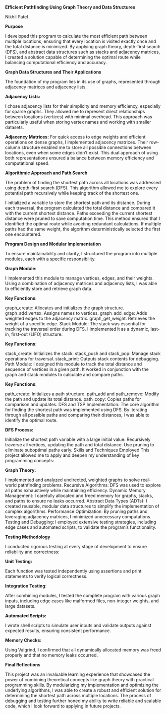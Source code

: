 **Efficient Pathfinding Using Graph Theory and Data Structures**


Nikhil Patel



**Purpose**


I developed this program to calculate the most efficient path between multiple locations, ensuring that every location is visited exactly once and the total distance is minimized. By applying graph theory, depth-first search (DFS), and abstract data structures such as stacks and adjacency matrices, I created a solution capable of determining the optimal route while balancing computational efficiency and accuracy.

**Graph Data Structures and Their Applications**


The foundation of my program lies in its use of graphs, represented through adjacency matrices and adjacency lists.

**Adjacency Lists:**


I chose adjacency lists for their simplicity and memory efficiency, especially for sparse graphs. They allowed me to represent direct relationships between locations (vertices) with minimal overhead. This approach was particularly useful when storing vertex names and working with smaller datasets.

**Adjacency Matrices:**
For quick access to edge weights and efficient operations on dense graphs, I implemented adjacency matrices. Their row-column structure enabled me to store all possible connections between locations, even when some edges didn’t exist. This dual approach of using both representations ensured a balance between memory efficiency and computational speed.

**Algorithmic Approach and Path Search**


The problem of finding the shortest path across all locations was addressed using depth-first search (DFS). This algorithm allowed me to explore every potential path recursively while keeping track of the shortest one.

I initialized a variable to store the shortest path and its distance.
During each traversal, the program calculated the total distance and compared it with the current shortest distance.
Paths exceeding the current shortest distance were pruned to save computation time.
This method ensured that I identified the optimal route while avoiding redundant calculations. If multiple paths had the same weight, the algorithm deterministically selected the first one encountered.

**Program Design and Modular Implementation**


To ensure maintainability and clarity, I structured the program into multiple modules, each with a specific responsibility.

**Graph Module:**


I implemented this module to manage vertices, edges, and their weights. Using a combination of adjacency matrices and adjacency lists, I was able to efficiently store and retrieve graph data.

**Key Functions:**


graph_create: Allocates and initializes the graph structure.
graph_add_vertex: Assigns names to vertices.
graph_add_edge: Adds weighted edges to the adjacency matrix.
graph_get_weight: Retrieves the weight of a specific edge.
Stack Module:
The stack was essential for tracking the traversal order during DFS. I implemented it as a dynamic, last-in, first-out (LIFO) structure.

**Key Functions:**



stack_create: Initializes the stack.
stack_push and stack_pop: Manage stack operations for traversal.
stack_print: Outputs stack contents for debugging.
Path Module:
I designed this module to track the total distance and sequence of vertices in a given path. It worked in conjunction with the graph and stack modules to calculate and compare paths.

**Key Functions:**



path_create: Initializes a path structure.
path_add and path_remove: Modify the path and update its total distance.
path_copy: Copies paths for comparison and updates.
DFS and TSP Implementation:
The core algorithm for finding the shortest path was implemented using DFS. By iterating through all possible paths and comparing their distances, I was able to identify the optimal route.

**DFS Process:**



Initialize the shortest path variable with a large initial value.
Recursively traverse all vertices, updating the path and total distance.
Use pruning to eliminate suboptimal paths early.
Skills and Techniques Employed
This project allowed me to apply and deepen my understanding of key programming concepts:

**Graph Theory:**


I implemented and analyzed undirected, weighted graphs to solve real-world pathfinding problems.
Recursive Algorithms: DFS was used to explore all paths exhaustively while maintaining efficiency.
Dynamic Memory Management: I carefully allocated and freed memory for graphs, stacks, and paths to ensure no leaks occurred.
Abstract Data Types (ADTs): I created reusable, modular data structures to simplify the implementation of complex algorithms.
Performance Optimization: By pruning paths and leveraging adjacency matrices, I minimized unnecessary computations.
Testing and Debugging: I employed extensive testing strategies, including edge cases and automated scripts, to validate the program’s functionality.

**Testing Methodology**


I conducted rigorous testing at every stage of development to ensure reliability and correctness:

**Unit Testing:**


Each function was tested independently using assertions and print statements to verify logical correctness.

**Integration Testing:**


After combining modules, I tested the complete program with various graph inputs, including edge cases like malformed files, non-integer weights, and large datasets.

**Automated Scripts:**


I wrote shell scripts to simulate user inputs and validate outputs against expected results, ensuring consistent performance.

**Memory Checks:**


Using Valgrind, I confirmed that all dynamically allocated memory was freed properly and that no memory leaks occurred.

**Final Reflections**


This project was an invaluable learning experience that showcased the power of combining theoretical concepts like graph theory with practical programming skills. By modularizing my implementation and optimizing the underlying algorithms, I was able to create a robust and efficient solution for determining the shortest path across multiple locations. The process of debugging and testing further honed my ability to write reliable and scalable code, which I look forward to applying in future projects.
